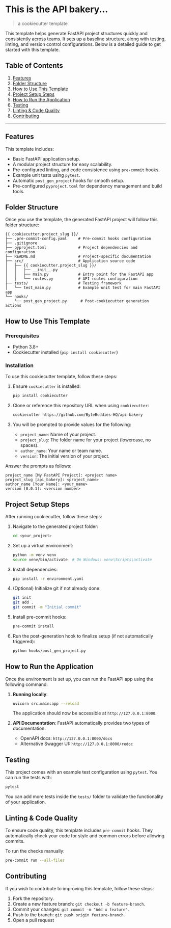 # This is the API bakery...
> a cookiecutter template

This template helps generate FastAPI project structures quickly and consistently across teams. It sets up a baseline structure, along with testing, linting, and version control configurations. Below is a detailed guide to get started with this template.


## Table of Contents
1. [Features](#features)
2. [Folder Structure](#folder-structure)
3. [How to Use This Template](#how-to-use-this-template)
4. [Project Setup Steps](#project-setup-steps)
5. [How to Run the Application](#how-to-run-the-application)
6. [Testing](#testing)
7. [Linting & Code Quality](#linting--code-quality)
8. [Contributing](#contributing)

---

## Features
This template includes:
- Basic FastAPI application setup.
- A modular project structure for easy scalability.
- Pre-configured linting, and code consistence using `pre-commit` hooks.
- Example unit tests using `pytest`.
- Automatic `post_gen_project` hooks for smooth setup.
- Pre-configured `pyproject.toml` for dependency management and build tools.


## Folder Structure

Once you use the template, the generated FastAPI project will follow this folder structure:

```
{{ cookiecutter.project_slug }}/
├── .pre-commit-config.yaml     # Pre-commit hooks configuration
├── .gitignore                 
├── pyproject.toml              # Project dependencies and configuration
├── README.md                   # Project-specific documentation
├── src/                        # Application source code
│   ├── {{ cookiecutter.project_slug }}/  
│   │   ├── __init__.py         
│   │   ├── main.py             # Entry point for the FastAPI app
│   │   └── routes.py           # API routes configuration
├── tests/                      # Testing framework
│   └── test_main.py            # Example unit test for main FastAPI app
└── hooks/
    └── post_gen_project.py      # Post-cookiecutter generation actions
```


## How to Use This Template

### Prerequisites
- Python 3.8+
- Cookiecutter installed (`pip install cookiecutter`)

### Installation

To use this cookiecutter template, follow these steps:

1. Ensure `cookiecutter` is installed:
    ```bash
    pip install cookiecutter
    ```

2. Clone or reference this repository URL when using `cookiecutter`:
    ```bash
    cookiecutter https://github.com/ByteBuddies-HQ/api-bakery
    ```

3. You will be prompted to provide values for the following:
    - `project_name`: Name of your project.
    - `project_slug`: The folder name for your project (lowercase, no spaces).
    - `author_name`: Your name or team name.
    - `version`: The initial version of your project.



Answer the prompts as follows:
```text
project_name [My FastAPI Project]: <project name>
project_slug [api_bakery]: <project_name>
author_name [Your Name]: <your_name>
version [0.0.1]: <version number>
```


## Project Setup Steps

After running cookiecutter, follow these steps:

1. Navigate to the generated project folder:
    ```bash
    cd <your_project>
    ```

2. Set up a virtual environment:
    ```bash
    python -m venv venv
    source venv/bin/activate  # On Windows: venv\Scripts\activate
    ```

3. Install dependencies:
    ```bash
    pip install -r environment.yaml
    ```

4. (Optional) Initialize git if not already done:
    ```bash
    git init
    git add .
    git commit -m "Initial commit"
    ```

5. Install pre-commit hooks:
    ```bash
    pre-commit install
    ```

6. Run the post-generation hook to finalize setup (if not automatically triggered):
    ```bash
    python hooks/post_gen_project.py
    ```


## How to Run the Application

Once the environment is set up, you can run the FastAPI app using the following command:

1. **Running locally**:
    ```bash
    uvicorn src.main:app --reload
    ```

    The application should now be accessible at `http://127.0.0.1:8000`.

2. **API Documentation**:
    FastAPI automatically provides two types of documentation:
    - OpenAPI docs: `http://127.0.0.1:8000/docs`
    - Alternative Swagger UI: `http://127.0.0.1:8000/redoc`


## Testing

This project comes with an example test configuration using `pytest`. You can run the tests with:

```bash
pytest
```

You can add more tests inside the `tests/` folder to validate the functionality of your application.


## Linting & Code Quality

To ensure code quality, this template includes `pre-commit` hooks. They automatically check your code for style and common errors before allowing commits.

To run the checks manually:
```bash
pre-commit run --all-files
```

## Contributing

If you wish to contribute to improving this template, follow these steps:

1. Fork the repository.
2. Create a new feature branch: `git checkout -b feature-branch`.
3. Commit your changes: `git commit -m "Add x feature"`.
4. Push to the branch: `git push origin feature-branch`.
5. Open a pull request